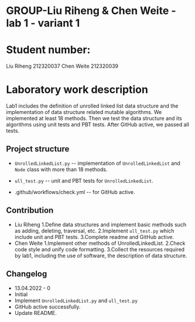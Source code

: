 # GROUP-Liu Riheng & Chen Weite - lab 1 - variant 1
# Student number:
Liu Riheng 212320037
Chen Weite 212320039

# Laboratory work description
Lab1 includes the definition of unrolled linked list data structure and the implementation of data structure related mutable algorithms.
We implemented at least 18 methods. Then we test the data structure and its algorithms using unit tests and PBT tests. 
After GitHub active, we passed all tests.


## Project structure

- `UnrolledLinkedList.py` -- implementation of `UnrolledLinkedList` and `Node` class with more than 18 methods.
   
- `ull_test.py` -- unit and PBT tests for `UnrolledLinkedList`.

- .github/workflows/check.yml -- for GitHub active.

## Contribution
- Liu Riheng 
   1.Define data structures and implement basic methods such as adding, deleting, traversal, etc.
   2.Implement `ull_test.py` which include unit and PBT tests.
   3.Complete readme and GitHub active.
- Chen Weite
   1.Implement other methods of UnrolledLinkedList.
   2.Check code style and unify code formatting.
   3.Collect the resources required by lab1, including the use of software, the description of data structure. 

## Changelog

- 13.04.2022 - 0
- Initial
- Implement `UnrolledLinkedList.py` and `ull_test.py`
- GitHub active successfully.
- Update README.




